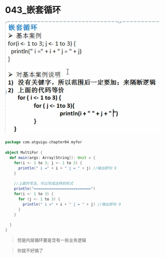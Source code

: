 # 043_嵌套循环

![image-20210324092619926](043_%E5%B5%8C%E5%A5%97%E5%BE%AA%E7%8E%AF/image-20210324092619926.png)

```scala
package com.atguigu.chapter04.myfor

object MultiFor {
  def main(args: Array[String]): Unit = {
    for(i <- 1 to 3; j <- 1 to 3) {
      println(" i =" + i + " j = " + j) //输出即句 9
    }

    //上面的写法，可以写成这样的形式
    println("==========================")
    for(i <- 1 to 3) {
      for (j <- 1 to 3) {
        println(" i =" + i + " j = " + j) //输出即句 9
      }
    }

  }
}
```

> 但是内层循环要是含有一些业务逻辑

> 你就不好搞了